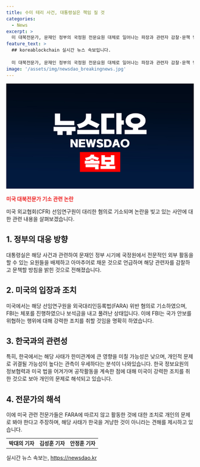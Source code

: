 ```yaml
---
title: 수미 테리 사건, 대통령실은 책임 질 것
categories:
  - News
excerpt: >
  미 대북전문가, 문재인 정부의 국정원 전문요원 대체로 일어나는 파장과 관련자 감찰·문책 방침 발표 외교가는 개인문제 귀결될 듯이라며, 논란 속에 있는 이번 사건이 한미관계에 큰 영향을 미치기보다는 개인적 문제로 해석될 가능성이 높다고 분석했다. 현지 국정원 요원의 해외 활동에 대한 논란이 불거진 가운데, 미국 뉴욕 남부지검은 한국을 위법하게 대리한 혐의로 테리 선임연구원을 외국대리인등록법(FARA) 위반 혐의로 기소했으며, 한편 FBI는 국가 안보를 위태롭게 하는 사람은 누구든 쫓아서 체포하겠다는 메시지를 밝혔다. 이번 사태는 한미관계에 영향을 미칠 것이라는 해석은 지나치며, 법률에 따르지 않고 활동한 것에 대한 조치로 개인의 문제로 간주된다는 의견이 우세하다.
feature_text: >
  ## koreablockchain 실시간 뉴스 속보입니다.

  미 대북전문가, 문재인 정부의 국정원 전문요원 대체로 일어나는 파장과 관련자 감찰·문책 방침 발표 외교가는 개인문제 귀결될 듯이라며, 논란 속에 있는 이번 사건이 한미관계에 큰 영향을 미치기보다는 개인적 문제로 해석될 가능성이 높다고 분석했다. 현지 국정원 요원의 해외 활동에 대한 논란이 불거진 가운데, 미국 뉴욕 남부지검은 한국을 위법하게 대리한 혐의로 테리 선임연구원을 외국대리인등록법(FARA) 위반 혐의로 기소했으며, 한편 FBI는 국가 안보를 위태롭게 하는 사람은 누구든 쫓아서 체포하겠다는 메시지를 밝혔다. 이번 사태는 한미관계에 영향을 미칠 것이라는 해석은 지나치며, 법률에 따르지 않고 활동한 것에 대한 조치로 개인의 문제로 간주된다는 의견이 우세하다.
image: '/assets/img/newsdao_breakingnews.jpg'
---
```


<p><img src="/assets/img/newsdao_breakingnews.jpg" alt="koreablockchain 속보" /></p>

<p><b><span style="color: #ee2323;">미국 대북전문가 기소 관련 논란</span></b></p>

<p data-ke-size="size16">미국 외교협회(CFR) 선임연구원이 대리한 혐의로 기소되며 논란을 빚고 있는 사안에 대한 관련 내용을 살펴보겠습니다.</p>

<h2 data-ke-size="size26">1. 정부의 대응 방향</h2>

<p data-ke-size="size16">대통령실은 해당 사건과 관련하여 문재인 정부 시기에 국정원에서 전문적인 외부 활동을 할 수 있는 요원들을 배제하고 아마추어로 채운 것으로 언급하며 해당 관련자를 감찰하고 문책할 방침을 밝힌 것으로 전해졌습니다.</p>

<h2 data-ke-size="size26">2. 미국의 입장과 조치</h2>

<p data-ke-size="size16">미국에서는 해당 선임연구원을 외국대리인등록법(FARA) 위반 혐의로 기소하였으며, FBI는 체포를 진행하였으나 보석금을 내고 풀려난 상태입니다. 이에 FBI는 국가 안보를 위협하는 행위에 대해 강력한 조치를 취할 것임을 명확히 하였습니다.</p>

<h2 data-ke-size="size26">3. 한국과의 관련성</h2>

<p data-ke-size="size16">특히, 한국에서는 해당 사태가 한미관계에 큰 영향을 미칠 가능성은 낮으며, 개인적 문제로 귀결될 가능성이 높다는 관측이 우세하다는 분석이 나와있습니다. 한국 정보요원의 정보협력과 미국 법을 어겨가며 공작활동을 계속한 점에 대해 미국이 강력한 조치를 취한 것으로 보아 개인의 문제로 해석되고 있습니다.</p>

<h2 data-ke-size="size26">4. 전문가의 해석</h2>

<p data-ke-size="size16">이에 미국 관련 전문가들은 FARA에 따르지 않고 활동한 것에 대한 조치로 개인의 문제로 봐야 한다고 주장하며, 해당 사태가 한국을 겨냥한 것이 아니라는 견해를 제시하고 있습니다.</p>

<table>
    <tbody>
        <tr>
            <td style="text-align: center; height: 17px;"><b>박대의 기자</b></td>
            <td style="text-align: center; height: 17px;"><b>김성훈 기자</b></td>
            <td style="text-align: center; height: 17px;"><b>안정훈 기자</b></td>
        </tr>
    </tbody>
</table>
실시간 뉴스 속보는, <a href="https://newsdao.kr" rel="dofollow">https://newsdao.kr</a>



